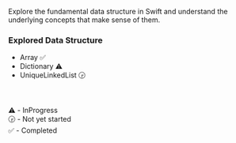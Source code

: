 Explore the fundamental data structure in Swift and understand the underlying concepts that make sense of them.

### Explored Data Structure
* Array ✅
* Dictionary ⚠️
* UniqueLinkedList 🕞

<br/><br/>
⚠️ - InProgress <br/>
🕞 - Not yet started <br/>
✅ - Completed <br/>
